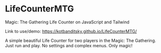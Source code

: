 # LifeCounterMTG
 Magic: The Gathering Life Counter on JavaScript and Tailwind

Link to use/demo: https://kotbanditsky.github.io/LifeCounterMTG/

A simple beautiful Life Counter for two players in the Magic: The Gathering. Just run and play. 
No settings and complex menus. Only magic!
